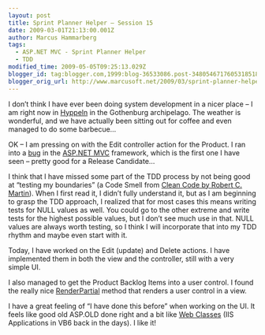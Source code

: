 ```yaml
---
layout: post
title: Sprint Planner Helper – Session 15
date: 2009-03-01T21:13:00.001Z
author: Marcus Hammarberg
tags:
  - ASP.NET MVC - Sprint Planner Helper
  - TDD
modified_time: 2009-05-05T09:25:13.029Z
blogger_id: tag:blogger.com,1999:blog-36533086.post-3480546717605318518
blogger_orig_url: http://www.marcusoft.net/2009/03/sprint-planner-helper-session-15.html
---
```


I don’t think I have ever been doing system development in a nicer place – I am right now in [Hyppeln](http://www.hitta.se/LargeMap.aspx?var=Hyppeln) in the Gothenburg archipelago. The weather is wonderful, and we have actually been sitting out for coffee and even managed to do some barbecue…

OK – I am pressing on with the Edit controller action for the Product. I ran into a [bug](http://www.marcusoft.net/2009/03/aspnet-mvc-running-transformation-error.html) in the [ASP.NET MVC](http://www.asp.net/mvc/) framework, which is the first one I have seen – pretty good for a Release Candidate…

I think that I have missed some part of the TDD process by not being good at “testing my boundaries” (a Code Smell from [Clean Code by Robert C. Martin](http://www.amazon.com/Clean-Code-Handbook-Software-Craftsmanship/dp/0132350882)). When I first read it, I didn’t fully understand it, but as I am beginning to grasp the TDD approach, I realized that for most cases this means writing tests for NULL values as well. You could go to the other extreme and write tests for the highest possible values, but I don’t see much use in that. NULL values are always worth testing, so I think I will incorporate that into my TDD rhythm and maybe even start with it.

Today, I have worked on the Edit (update) and Delete actions. I have implemented them in both the view and the controller, still with a very simple UI.

I also managed to get the Product Backlog Items into a user control. I found the really nice [RenderPartial](http://devlicio.us/blogs/derik_whittaker/archive/2008/11/24/renderpartial-vs-renderaction.aspx) method that renders a user control in a view.

I have a great feeling of “I have done this before” when working on the UI. It feels like good old ASP.OLD done right and a bit like [Web Classes](http://www.avdf.com/oct98/art_id003.html) (IIS Applications in VB6 back in the days). I like it!
